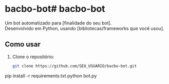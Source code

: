 # bacbo-bot# bacbo-bot  

Um bot automatizado para [finalidade do seu bot].  
Desenvolvido em Python, usando [bibliotecas/frameworks que você usou].  

## Como usar  
1. Clone o repositório:  
   ```sh
   git clone https://github.com/SEU_USUARIO/bacbo-bot.git
pip install -r requirements.txt
python bot.py
